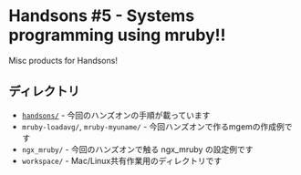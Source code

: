 # Handsons #5 - Systems programming using mruby!!

Misc products for Handsons!

## ディレクトリ

* [`handsons/`](handsons/) - 今回のハンズオンの手順が載っています
* `mruby-loadavg/`, `mruby-myuname/` - 今回ハンズオンで作るmgemの作成例です
* `ngx_mruby/` - 今回のハンズオンで触る ngx_mruby の設定例です
* `workspace/` - Mac/Linux共有作業用のディレクトリです
